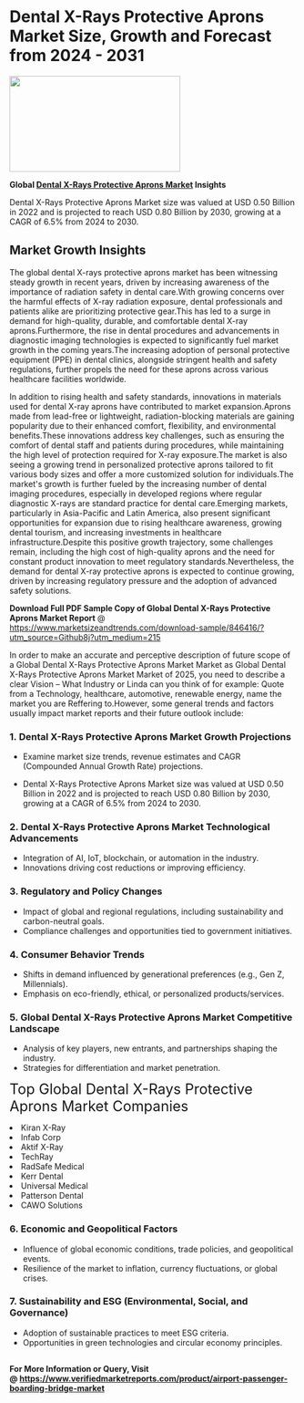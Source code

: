 <H1>Dental X-Rays Protective Aprons Market Size, Growth and Forecast from 2024 - 2031</H1><img class="aligncenter size-medium wp-image-584254" src="https://thirdeyenews.in/wp-content/uploads/2024/09/Global-Market-Research-300x168.jpeg" alt="" width="300" height="168" /><p><strong>Global&nbsp;<a href="https://www.marketsizeandtrends.com/download-sample/846416/?utm_source=Github8j?utm_medium=215">Dental X-Rays Protective Aprons Market</a> Insights</strong></p><p>Dental X-Rays Protective Aprons Market size was valued at USD 0.50 Billion in 2022 and is projected to reach USD 0.80 Billion by 2030, growing at a CAGR of 6.5% from 2024 to 2030.</p><p><h2>Market Growth Insights</h2> <p>The global dental X-rays protective aprons market has been witnessing steady growth in recent years, driven by increasing awareness of the importance of radiation safety in dental care.With growing concerns over the harmful effects of X-ray radiation exposure, dental professionals and patients alike are prioritizing protective gear.This has led to a surge in demand for high-quality, durable, and comfortable dental X-ray aprons.Furthermore, the rise in dental procedures and advancements in diagnostic imaging technologies is expected to significantly fuel market growth in the coming years.The increasing adoption of personal protective equipment (PPE) in dental clinics, alongside stringent health and safety regulations, further propels the need for these aprons across various healthcare facilities worldwide.</p> <p>In addition to rising health and safety standards, innovations in materials used for dental X-ray aprons have contributed to market expansion.Aprons made from lead-free or lightweight, radiation-blocking materials are gaining popularity due to their enhanced comfort, flexibility, and environmental benefits.These innovations address key challenges, such as ensuring the comfort of dental staff and patients during procedures, while maintaining the high level of protection required for X-ray exposure.The market is also seeing a growing trend in personalized protective aprons tailored to fit various body sizes and offer a more customized solution for individuals.The market's growth is further fueled by the increasing number of dental imaging procedures, especially in developed regions where regular diagnostic X-rays are standard practice for dental care.Emerging markets, particularly in Asia-Pacific and Latin America, also present significant opportunities for expansion due to rising healthcare awareness, growing dental tourism, and increasing investments in healthcare infrastructure.Despite this positive growth trajectory, some challenges remain, including the high cost of high-quality aprons and the need for constant product innovation to meet regulatory standards.Nevertheless, the demand for dental X-ray protective aprons is expected to continue growing, driven by increasing regulatory pressure and the adoption of advanced safety solutions.<p><span class=""><strong>Download Full PDF Sample Copy of Global Dental X-Rays Protective Aprons Market Report</strong> @ <a href="https://www.marketsizeandtrends.com/download-sample/846416/?utm_source=Github8j?utm_medium=215" target="_blank">https://www.marketsizeandtrends.com/download-sample/846416/?utm_source=Github8j?utm_medium=215</a></span></p><p>In order to make an accurate and perceptive description of future scope of a Global&nbsp;Dental X-Rays Protective Aprons Market Market as Global&nbsp;Dental X-Rays Protective Aprons Market Market of 2025, you need to describe a clear Vision &ndash; What Industry or Linda can you think of for example: Quote from a Technology, healthcare, automotive, renewable energy, name the market you are Reffering to.However, some general trends and factors usually impact market reports and their future outlook include:</p><h3>1.&nbsp;<strong>Dental X-Rays Protective Aprons Market Growth Projections</strong></h3><ul><li>Examine market size trends, revenue estimates and CAGR (Compounded Annual Growth Rate) projections.</li><li><p>Dental X-Rays Protective Aprons Market size was valued at USD 0.50 Billion in 2022 and is projected to reach USD 0.80 Billion by 2030, growing at a CAGR of 6.5% from 2024 to 2030.</p></li></ul><h3>2.&nbsp;<strong>Dental X-Rays Protective Aprons Market Technological Advancements</strong></h3><ul><li>Integration of AI, IoT, blockchain, or automation in the industry.</li><li>Innovations driving cost reductions or improving efficiency.</li></ul><h3>3.&nbsp;<strong>Regulatory and Policy Changes</strong></h3><ul><li>Impact of global and regional regulations, including sustainability and carbon-neutral goals.</li><li>Compliance challenges and opportunities tied to government initiatives.</li></ul><h3>4.&nbsp;<strong>Consumer Behavior Trends</strong></h3><ul><li>Shifts in demand influenced by generational preferences (e.g., Gen Z, Millennials).</li><li>Emphasis on eco-friendly, ethical, or personalized products/services.</li></ul><h3>5.&nbsp;<strong>Global Dental X-Rays Protective Aprons Market Competitive Landscape</strong></h3><ul><li>Analysis of key players, new entrants, and partnerships shaping the industry.</li><li>Strategies for differentiation and market penetration.</li></ul><p data-pm-slice="1 1 []"><span style="color: inherit; font-family: inherit; font-size: 25px;">Top Global Dental X-Rays Protective Aprons Market Companies</span></p><div class="" data-test-id=""><p><li>Kiran X-Ray</li><li> Infab Corp</li><li> Aktif X-Ray</li><li> TechRay</li><li> RadSafe Medical</li><li> Kerr Dental</li><li> Universal Medical</li><li> Patterson Dental</li><li> CAWO Solutions</li></p></div><h3>6.&nbsp;<strong>Economic and Geopolitical Factors</strong></h3><ul><li>Influence of global economic conditions, trade policies, and geopolitical events.</li><li>Resilience of the market to inflation, currency fluctuations, or global crises.</li></ul><h3>7.&nbsp;<strong>Sustainability and ESG (Environmental, Social, and Governance)</strong></h3><ul><li>Adoption of sustainable practices to meet ESG criteria.</li><li>Opportunities in green technologies and circular economy principles.</li></ul><h2><strong style="font-size: 14px;">For More Information or Query, Visit @&nbsp;</strong><a style="background-color: #ffffff; font-size: 14px;" href="https://www.marketsizeandtrends.com/report/dental-x-rays-protective-aprons-market/" target="_blank">https://www.verifiedmarketreports.com/product/airport-passenger-boarding-bridge-market</a></h2>